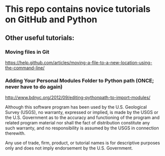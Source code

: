 # This repo contains novice tutorials on GitHub and Python

## Other useful tutorials:

### Moving files in Git
https://help.github.com/articles/moving-a-file-to-a-new-location-using-the-command-line/

### Adding Your Personal Modules Folder to Python path (ONCE; never have to do again)
http://www.bdnyc.org/2012/09/editing-pythonpath-to-import-modules/

Although this software program has been used by the U.S. Geological Survey (USGS), no warranty, expressed or implied, is made by the USGS or the U.S. Government as to the accuracy and functioning of the program and related program material nor shall the fact of distribution constitute any such warranty, and no responsibility is assumed by the USGS in connection therewith.

Any use of trade, firm, product, or tutorial names is for descriptive purposes only and does not imply endorsement by the U.S. Government.
